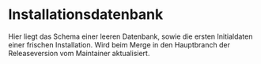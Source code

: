 # Installationsdatenbank
Hier liegt das Schema einer leeren Datenbank, sowie die ersten Initialdaten einer frischen Installation.
Wird beim Merge in den Hauptbranch der Releaseversion vom Maintainer aktualisiert.

